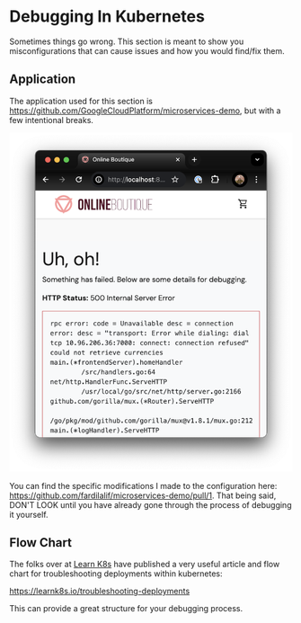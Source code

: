 # Debugging In Kubernetes

Sometimes things go wrong. This section is meant to show you misconfigurations that can cause issues and how you would find/fix them.

## Application

The application used for this section is https://github.com/GoogleCloudPlatform/microservices-demo, but with a few intentional breaks.

![broken-demo.png](readme-assets/broken-demo.png)

You can find the specific modifications I made to the configuration here: https://github.com/fardilalif/microservices-demo/pull/1. That being said, DON'T LOOK until you have already gone through the process of debugging it yourself.

## Flow Chart

The folks over at [Learn K8s](https://learnk8s.io/) have published a very useful article and flow chart for troubleshooting deployments within kubernetes:

https://learnk8s.io/troubleshooting-deployments

This can provide a great structure for your debugging process.
